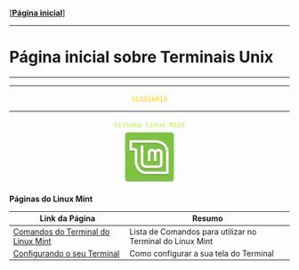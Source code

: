 [[**Página inicial**](https://f4nt0.github.io/PR0GR4M1NG)]

---
# Página inicial sobre Terminais Unix
---

---

<center>
    <code style="color : gold">GLOSSÁRIO</code>
</center>

---


<center>
    <code style="color : greenyellow">Sistema Linux Mint</code>
</center>

<center>
    <img src="../../img/linux-mint.png" width="100">
</center>

**Páginas do Linux Mint**

Link da Página|Resumo
|---|---|
[Comandos do Terminal do Linux Mint](../term_unix/mint-command.md)| Lista de Comandos para utilizar no Terminal do Linux Mint
[Configurando o seu Terminal](../term_unix/config-screen.md)| Como configurar a sua tela do Terminal
